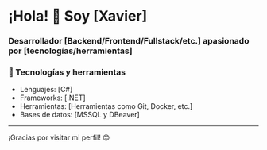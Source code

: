 # ¡Hola! 👋 Soy [Xavier]

### Desarrollador [Backend/Frontend/Fullstack/etc.] apasionado por [tecnologías/herramientas]


### 🚀 Tecnologías y herramientas

- Lenguajes: [C#]
- Frameworks: [.NET]
- Herramientas: [Herramientas como Git, Docker, etc.]
- Bases de datos: [MSSQL y DBeaver]


---

¡Gracias por visitar mi perfil! 😊
